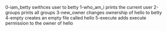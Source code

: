 0-iam_betty swithces user to betty
1-who_am_i prints the current user
2-groups prints all groups
3-new_owner changes ownership of hello to betty
4-empty creates an empty file called hello
5-execute adds execute permission to the owner of hello

